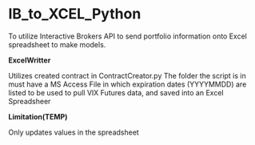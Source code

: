 # IB_to_XCEL_Python
To utilize Interactive Brokers API to send portfolio information onto Excel spreadsheet to make models.

**ExcelWritter**

Utilizes created contract in ContractCreator.py 
The folder the script is in must have a MS Access File in which expiration dates (YYYYMMDD) are listed to be used to pull VIX Futures data, and saved into an Excel Spreadsheer

**Limitation(TEMP)**

Only updates values in the spreadsheet
